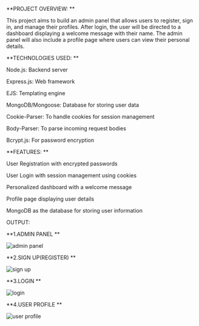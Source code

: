 **PROJECT OVERVIEW:
**




This project aims to build an admin panel that allows users to register, sign in, and manage their profiles. After login, the user will be directed to a dashboard displaying a welcome message with their name. The admin panel will also include a profile page where users can view their personal details.





**TECHNOLOGIES USED:
**






Node.js: Backend server


Express.js: Web framework


EJS: Templating engine


MongoDB/Mongoose: Database for storing user data


Cookie-Parser: To handle cookies for session management


Body-Parser: To parse incoming request bodies


Bcrypt.js: For password encryption





**FEATURES:
**






User Registration with encrypted passwords



User Login with session management using cookies



Personalized dashboard with a welcome message




Profile page displaying user details



MongoDB as the database for storing user information






OUTPUT:




**1.ADMIN PANEL
**



![admin panel](https://github.com/user-attachments/assets/36a92501-733d-4cb6-9f19-646ac26c300a)





**2.SIGN UP(REGISTER)
**



![sign up](https://github.com/user-attachments/assets/2eca5c7b-14d1-42f7-8e8f-1950b1059918)





**3.LOGIN
**



![login](https://github.com/user-attachments/assets/cb82ac03-3266-442b-8665-9d726dc1812c)





**4.USER PROFILE
**



![user profile](https://github.com/user-attachments/assets/955c1498-b019-449b-8e81-aacaa5614a72)




